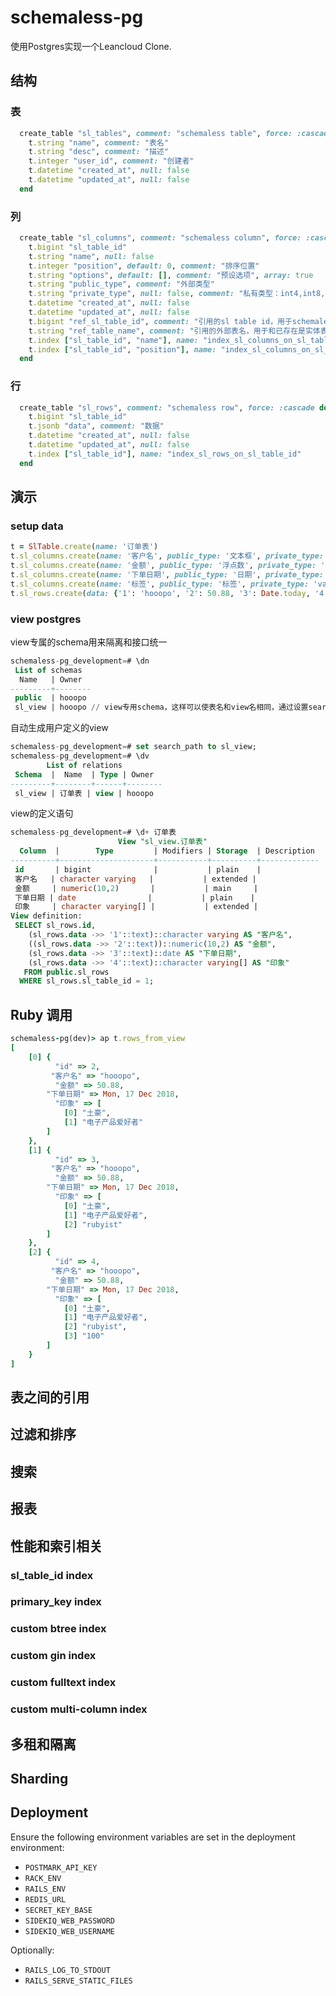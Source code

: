 # schemaless-pg

使用Postgres实现一个Leancloud Clone.

## 结构

### 表

```ruby
  create_table "sl_tables", comment: "schemaless table", force: :cascade do |t|
    t.string "name", comment: "表名"
    t.string "desc", comment: "描述"
    t.integer "user_id", comment: "创建者"
    t.datetime "created_at", null: false
    t.datetime "updated_at", null: false
  end
```

### 列

```ruby
  create_table "sl_columns", comment: "schemaless column", force: :cascade do |t|
    t.bigint "sl_table_id"
    t.string "name", null: false
    t.integer "position", default: 0, comment: "排序位置"
    t.string "options", default: [], comment: "预设选项", array: true
    t.string "public_type", comment: "外部类型"
    t.string "private_type", null: false, comment: "私有类型：int4,int8,varchar, text, int4[], float, money, timestamp, date, int4range, point"
    t.datetime "created_at", null: false
    t.datetime "updated_at", null: false
    t.bigint "ref_sl_table_id", comment: "引用的sl table id，用于schemaless table和schemaless table之间的关联"
    t.string "ref_table_name", comment: "引用的外部表名，用于和已存在是实体表之间的关联"
    t.index ["sl_table_id", "name"], name: "index_sl_columns_on_sl_table_id_and_name", unique: true
    t.index ["sl_table_id", "position"], name: "index_sl_columns_on_sl_table_id_and_position"
  end
```

### 行

```ruby
  create_table "sl_rows", comment: "schemaless row", force: :cascade do |t|
    t.bigint "sl_table_id"
    t.jsonb "data", comment: "数据"
    t.datetime "created_at", null: false
    t.datetime "updated_at", null: false
    t.index ["sl_table_id"], name: "index_sl_rows_on_sl_table_id"
  end
```

## 演示

### setup data

```ruby
t = SlTable.create(name: '订单表')
t.sl_columns.create(name: '客户名', public_type: '文本框', private_type: 'varchar')
t.sl_columns.create(name: '金额', public_type: '浮点数', private_type: 'decimal(10, 2)')
t.sl_columns.create(name: '下单日期', public_type: '日期', private_type: 'date')
t.sl_columns.create(name: '标签', public_type: '标签', private_type: 'varchar[]')
t.sl_rows.create(data: {'1': 'hooopo', '2': 50.88, '3': Date.today, '4': SlRow.pg_array(%w[土豪 电子产品爱好者])})
```

### view postgres

view专属的schema用来隔离和接口统一

```sql
schemaless-pg_development=# \dn
 List of schemas
  Name   | Owner
---------+--------
 public  | hooopo
 sl_view | hooopo // view专用schema，这样可以使表名和view名相同，通过设置search path，可以让使用者操作统一的SQL层查询接口
```

自动生成用户定义的view

```sql
schemaless-pg_development=# set search_path to sl_view;
schemaless-pg_development=# \dv
        List of relations
 Schema  |  Name  | Type | Owner
---------+--------+------+--------
 sl_view | 订单表 | view | hooopo
```

view的定义语句

```sql
schemaless-pg_development=# \d+ 订单表
                        View "sl_view.订单表"
  Column  |        Type         | Modifiers | Storage  | Description
----------+---------------------+-----------+----------+-------------
 id       | bigint              |           | plain    |
 客户名   | character varying   |           | extended |
 金额     | numeric(10,2)       |           | main     |
 下单日期 | date                |           | plain    |
 印象     | character varying[] |           | extended |
View definition:
 SELECT sl_rows.id,
    (sl_rows.data ->> '1'::text)::character varying AS "客户名",
    ((sl_rows.data ->> '2'::text))::numeric(10,2) AS "金额",
    (sl_rows.data ->> '3'::text)::date AS "下单日期",
    (sl_rows.data ->> '4'::text)::character varying[] AS "印象"
   FROM public.sl_rows
  WHERE sl_rows.sl_table_id = 1;
```

## Ruby 调用

```ruby
schemaless-pg(dev)> ap t.rows_from_view
[
    [0] {
          "id" => 2,
         "客户名" => "hooopo",
          "金额" => 50.88,
        "下单日期" => Mon, 17 Dec 2018,
          "印象" => [
            [0] "土豪",
            [1] "电子产品爱好者"
        ]
    },
    [1] {
          "id" => 3,
         "客户名" => "hooopo",
          "金额" => 50.88,
        "下单日期" => Mon, 17 Dec 2018,
          "印象" => [
            [0] "土豪",
            [1] "电子产品爱好者",
            [2] "rubyist"
        ]
    },
    [2] {
          "id" => 4,
         "客户名" => "hooopo",
          "金额" => 50.88,
        "下单日期" => Mon, 17 Dec 2018,
          "印象" => [
            [0] "土豪",
            [1] "电子产品爱好者",
            [2] "rubyist",
            [3] "100"
        ]
    }
]
```

## 表之间的引用

## 过滤和排序

## 搜索

## 报表

## 性能和索引相关

### sl_table_id index

### primary_key index

### custom btree index

### custom gin index

### custom fulltext index

### custom multi-column index


## 多租和隔离

## Sharding

## Deployment

Ensure the following environment variables are set in the deployment environment:

* `POSTMARK_API_KEY`
* `RACK_ENV`
* `RAILS_ENV`
* `REDIS_URL`
* `SECRET_KEY_BASE`
* `SIDEKIQ_WEB_PASSWORD`
* `SIDEKIQ_WEB_USERNAME`

Optionally:

* `RAILS_LOG_TO_STDOUT`
* `RAILS_SERVE_STATIC_FILES`

[rbenv]:https://github.com/sstephenson/rbenv
[redis]:http://redis.io
[Homebrew]:http://brew.sh
